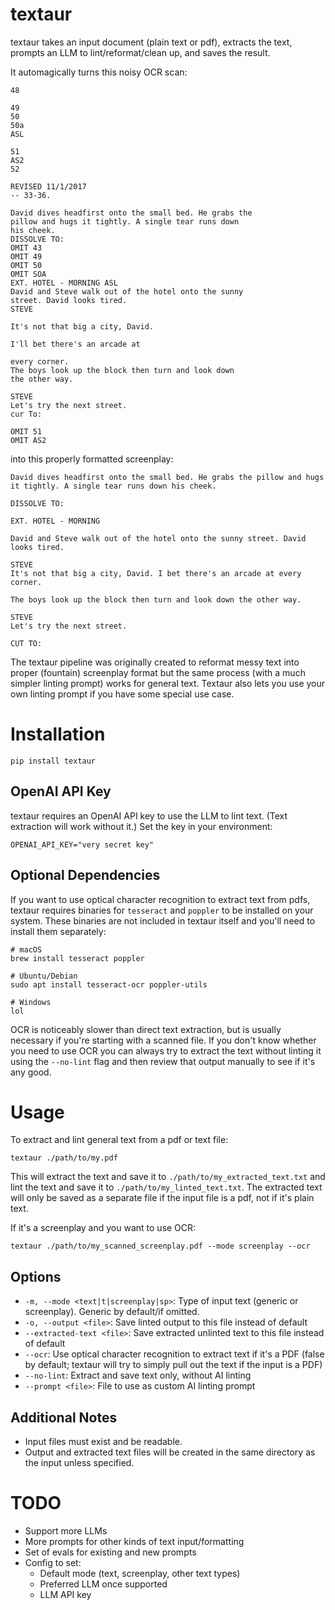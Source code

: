 # textaur 
textaur takes an input document (plain text or pdf), extracts the text, prompts an LLM to lint/reformat/clean up, and saves the result.

It automagically turns this noisy OCR scan:
```
48

49
50
50a
ASL

51
AS2
52

REVISED 11/1/2017
-- 33-36.

David dives headfirst onto the small bed. He grabs the
pillow and hugs it tightly. A single tear runs down
his cheek.
DISSOLVE TO:
OMIT 43
OMIT 49
OMIT 50
OMIT SOA
EXT. HOTEL - MORNING ASL
David and Steve walk out of the hotel onto the sunny
street. David looks tired.
STEVE

It's not that big a city, David.

I'll bet there's an arcade at

every corner.
The boys look up the block then turn and look down
the other way.

STEVE
Let's try the next street.
cur To:

OMIT 51
OMIT AS2
```
into this properly formatted screenplay:
```
David dives headfirst onto the small bed. He grabs the pillow and hugs it tightly. A single tear runs down his cheek.

DISSOLVE TO:

EXT. HOTEL - MORNING

David and Steve walk out of the hotel onto the sunny street. David looks tired.

STEVE
It's not that big a city, David. I bet there's an arcade at every corner.

The boys look up the block then turn and look down the other way.

STEVE
Let's try the next street.

CUT TO:
```

The textaur pipeline was originally created to reformat messy text into proper (fountain) screenplay format but the same process (with a much simpler linting prompt) works for general text. Textaur also lets you use your own linting prompt if you have some special use case.


# Installation
```
pip install textaur 
```

## OpenAI API Key
textaur requires an OpenAI API key to use the LLM to lint text. (Text extraction will work without it.) Set the key in your environment:

```
OPENAI_API_KEY="very secret key"
```

## Optional Dependencies
If you want to use optical character recognition to extract text from pdfs, textaur requires binaries for ```tesseract``` and ```poppler``` to be installed on your system. These binaries are not included in textaur itself and you'll need to install them separately:

```
# macOS
brew install tesseract poppler

# Ubuntu/Debian
sudo apt install tesseract-ocr poppler-utils

# Windows
lol
```
OCR is noticeably slower than direct text extraction, but is usually necessary if you're starting with a scanned file. If you don't know whether you need to use OCR you can always try to extract the text without linting it using the ```--no-lint``` flag and then review that output manually to see if it's any good.

# Usage
To extract and lint general text from a pdf or text file:
```
textaur ./path/to/my.pdf
```
This will extract the text and save it to ```./path/to/my_extracted_text.txt``` and lint the text and save it to ```./path/to/my_linted_text.txt```. The extracted text will only be saved as a separate file if the input file is a pdf, not if it's plain text.

If it's a screenplay and you want to use OCR:
```
textaur ./path/to/my_scanned_screenplay.pdf --mode screenplay --ocr
```
## Options
- `-m, --mode <text|t|screenplay|sp>`: Type of input text (generic or screenplay). Generic by default/if omitted.
- `-o, --output <file>`: Save linted output to this file instead of default
- `--extracted-text <file>`: Save extracted unlinted text to this file instead of default
- `--ocr`: Use optical character recognition to extract text if it's a PDF (false by default; textaur will try to simply pull out the text if the input is a PDF)
- `--no-lint`: Extract and save text only, without AI linting
- `--prompt <file>`: File to use as custom AI linting prompt

## Additional Notes

- Input files must exist and be readable.
- Output and extracted text files will be created in the same directory as the input unless specified.


# TODO
- Support more LLMs
- More prompts for other kinds of text input/formatting
- Set of evals for existing and new prompts
- Config to set:
    - Default mode (text, screenplay, other text types)
    - Preferred LLM once supported
    - LLM API key
